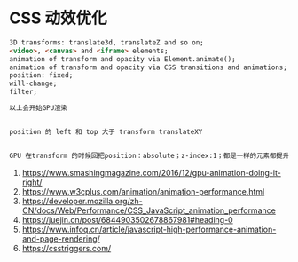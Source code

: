 # CSS 动效优化

```html
3D transforms: translate3d, translateZ and so on;
<video>, <canvas> and <iframe> elements;
animation of transform and opacity via Element.animate();
animation of transform and opacity via СSS transitions and animations;
position: fixed;
will-change;
filter;

以上会开始GPU渲染


position 的 left 和 top 大于 transform translateXY


GPU 在transform 的时候回把position：absolute；z-index:1；都是一样的元素都提升到一层，然后渲染


```

1. https://www.smashingmagazine.com/2016/12/gpu-animation-doing-it-right/
2. https://www.w3cplus.com/animation/animation-performance.html
3. https://developer.mozilla.org/zh-CN/docs/Web/Performance/CSS_JavaScript_animation_performance
4. https://juejin.cn/post/6844903502678867981#heading-0
5. https://www.infoq.cn/article/javascript-high-performance-animation-and-page-rendering/
6. https://csstriggers.com/